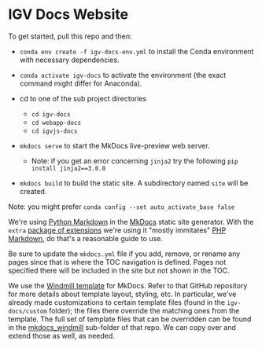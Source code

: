 # IGV Docs Website

To get started, pull this repo and then:
- `conda env create -f igv-docs-env.yml` to install the Conda environment with necessary dependencies.
- `conda activate igv-docs` to activate the environment (the exact command might differ for Anaconda).
-  cd to one of the sub project directories
    - `cd igv-docs`
    - `cd webapp-docs`
    - `cd igvjs-docs` 
- `mkdocs serve` to start the MkDocs live-preview web server.
    -  Note: if you get an error concerning ```jinja2``` try the following `pip install jinja2==3.0.0`
    
- `mkdocs build` to build the static site. A subdirectory named `site` will be created.

Note: you might prefer `conda config --set auto_activate_base false`

We're using [Python Markdown](https://python-markdown.github.io/) in the [MkDocs](https://www.mkdocs.org/) static site generator.
With the `extra` [package of extensions](https://python-markdown.github.io/extensions/extra/) we're using it "mostly immitates" 
[PHP Markdown](https://michelf.ca/projects/php-markdown/extra/), do that's a reasonable guide to use.

Be sure to update the `mkdocs.yml` file if you add, remove, or rename any pages since that is where the TOC navigation is defined.
Pages not specified there will be included in the site but not shown in the TOC.

We use the [Windmill template](https://github.com/gristlabs/mkdocs-windmill) for MkDocs.  Refer to that GitHub repository for more details about
template layout, styling, etc.  In particular, we've already made customizations to certain template files (found in the `igv-docs/custom`
folder); the files there override the matching ones from the template.  The full set of template files that can be overridden can be found in
the [mkdocs_windmill](https://github.com/gristlabs/mkdocs-windmill/tree/master/mkdocs_windmill) sub-folder of that repo.  We can copy over and
extend those as well, as needed.

